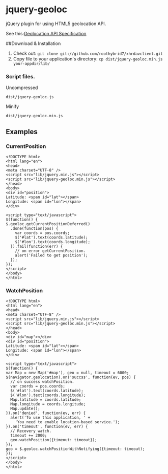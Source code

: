 # jquery-geoloc

jQuery plugin for using HTML5 geolocation API.

See this:[Geolocation API Specification](http://dev.w3.org/geo/api/spec-source.html, "Geolocation API Specification")

##Download & Installation

1. Check out: `git clone git://github.com/roothybrid7/xhrdavclient.git`
2. Copy file to your application's directory: `cp dist/jquery-geoloc.min.js your-appdir/lib/`

### Script files.

Uncompressed

    dist/jquery-geoloc.js

Minify

    dist/jquery-geoloc.min.js


## Examples

### CurrentPosition

```
<!DOCTYPE html>
<html lang="en">
<head>
<meta charset="UTF-8" />
<script src="lib/jquery.min.js"></script>
<script src="lib/jquery-geoloc.min.js"></script>
</head>
<body>
<div id="position">
Latitude: <span id="lat"></span>
Longitude: <span id="lon"></span>
</div>

<script type="text/javascript">
$(function() {
$.geoloc.getCurrentPositionDeferred()
  .done(function(pos) {
    var coords = pos.coords;
    $('#lat').text(coords.latitude);
    $('#lon').text(coords.longitude);
  }).fail(function(err) {
    // on error getCurrentPosition.
    alert('Failed to get position');
  });
});
</script>
</body>
</html>
```


### WatchPosition

```
<!DOCTYPE html>
<html lang="en">
<head>
<meta charset="UTF-8" />
<script src="lib/jquery.min.js"></script>
<script src="lib/jquery-geoloc.min.js"></script>
</head>
<body>
<div id="map"></div>
<div id="position">
Latitude: <span id="lat"></span>
Longitude: <span id="lon"></span>
</div>

<script type="text/javascript">
$(function() {
var Map = new Map('#map'), geo = null, timeout = 6000;
$(navigator.geolocation).on('succss', function(ev, pos) {
  // on success watchPosition.
  var coords = pos.coords;
  $('#lat').text(coords.latitude);
  $('#lon').text(coords.longitude);
  Map.latitude = coords.latitude;
  Map.longitude = coords.longitude;
  Map.update();
}).on('denied', function(ev, err) {
  alert('To use this application, ' +
    'You need to enable location-based service.');
}).on('timeout', function(ev, err) {
  // Recovery watch.
  timeout += 2000;
  geo.watchPosition({timeout: timeout});
});
geo = $.geoloc.watchPositionWithNotifying({timeout: timeout);
});
</script>
</body>
</html>
```
